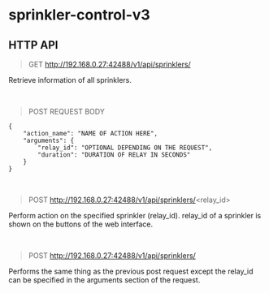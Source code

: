 # sprinkler-control-v3

## HTTP API

> GET http://192.168.0.27:42488/v1/api/sprinklers/

Retrieve information of all sprinklers.

<br>

> POST REQUEST BODY
```
{
	"action_name": "NAME OF ACTION HERE",
	"arguments": {
		"relay_id": "OPTIONAL DEPENDING ON THE REQUEST",
		"duration": "DURATION OF RELAY IN SECONDS"
	}
}
```

<br>

> POST http://192.168.0.27:42488/v1/api/sprinklers/<relay_id\>

Perform action on the specified sprinkler (relay_id). relay_id of a sprinkler
is shown on the buttons of the web interface.

<br>

> POST http://192.168.0.27:42488/v1/api/sprinklers/ 

Performs the same thing as the previous post request except the relay_id can
be specified in the arguments section of the request.

